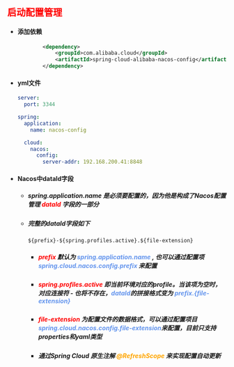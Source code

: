 ## <font color='red'>启动配置管理</font>



- #### 添加依赖

  ```xml
          <dependency>
              <groupId>com.alibaba.cloud</groupId>
              <artifactId>spring-cloud-alibaba-nacos-config</artifactId>
          </dependency>
  ```

- #### yml文件

  ```yaml
  server:
    port: 3344
  
  spring:
    application:
      name: nacos-config
  
    cloud:
      nacos:
        config:
          server-addr: 192.168.200.41:8848
  ```



- #### Nacos中dataId字段

  - ##### spring.application.name 是必须要配置的，因为他是构成了Nacos配置管理 <font color='red'>dataId</font> 字段的一部分

  - ##### 完整的dataId字段如下

    ```shell
    ${prefix}-${spring.profiles.active}.${file-extension}
    ```

    - ##### <font color='red'>prefix </font>默认为 <font color='cornflowerblue'>spring.application.name </font>, 也可以通过配置项 <font color='cornflowerblue'>spring.cloud.nacos.config.prefix</font> 来配置

    - ##### <font color='red'>spring.profiles.active</font> 即当前环境对应的profile。当该项为空时，对应连接符 - 也将不存在，<font color='cornflowerblue'>dataId</font>的拼接格式变为 <font color='cornflowerblue'>${prefix}.${file-extension}</font> 

    - ##### <font color='red'>file-extension</font> 为配置文件的数据格式，可以通过配置项目 <font color='cornflowerblue'>spring.cloud.nacos.config.file-extension</font>来配置，目前只支持properties和yaml类型

    - ##### 通过Spring Cloud 原生注解 <font color='orange'>@RefreshScope</font> 来实现配置自动更新

